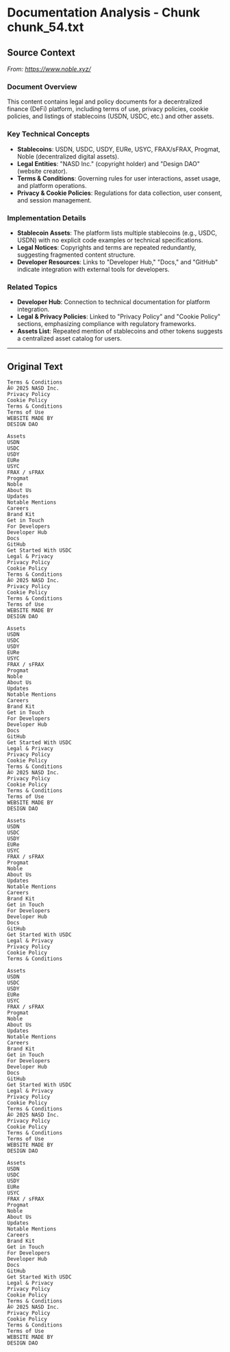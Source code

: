 # Documentation Analysis - Chunk chunk_54.txt

## Source Context
*From: https://www.noble.xyz/*

### Document Overview  
This content contains legal and policy documents for a decentralized finance (DeFi) platform, including terms of use, privacy policies, cookie policies, and listings of stablecoins (USDN, USDC, etc.) and other assets.  

### Key Technical Concepts  
- **Stablecoins**: USDN, USDC, USDY, EURe, USYC, FRAX/sFRAX, Progmat, Noble (decentralized digital assets).  
- **Legal Entities**: "NASD Inc." (copyright holder) and "Design DAO" (website creator).  
- **Terms & Conditions**: Governing rules for user interactions, asset usage, and platform operations.  
- **Privacy & Cookie Policies**: Regulations for data collection, user consent, and session management.  

### Implementation Details  
- **Stablecoin Assets**: The platform lists multiple stablecoins (e.g., USDC, USDN) with no explicit code examples or technical specifications.  
- **Legal Notices**: Copyrights and terms are repeated redundantly, suggesting fragmented content structure.  
- **Developer Resources**: Links to "Developer Hub," "Docs," and "GitHub" indicate integration with external tools for developers.  

### Related Topics  
- **Developer Hub**: Connection to technical documentation for platform integration.  
- **Legal & Privacy Policies**: Linked to "Privacy Policy" and "Cookie Policy" sections, emphasizing compliance with regulatory frameworks.  
- **Assets List**: Repeated mention of stablecoins and other tokens suggests a centralized asset catalog for users.

---

## Original Text
```
Terms & Conditions
Â© 2025 NASD Inc.
Privacy Policy
Cookie Policy
Terms & Conditions
Terms of Use
WEBSITE MADE BY
DESIGN DAO

Assets
USDN
USDC
USDY
EURe
USYC
FRAX / sFRAX
Progmat
Noble
About Us
Updates
Notable Mentions
Careers
Brand Kit
Get in Touch
For Developers
Developer Hub
Docs
GitHub
Get Started With USDC
Legal & Privacy
Privacy Policy
Cookie Policy
Terms & Conditions
Â© 2025 NASD Inc.
Privacy Policy
Cookie Policy
Terms & Conditions
Terms of Use
WEBSITE MADE BY
DESIGN DAO

Assets
USDN
USDC
USDY
EURe
USYC
FRAX / sFRAX
Progmat
Noble
About Us
Updates
Notable Mentions
Careers
Brand Kit
Get in Touch
For Developers
Developer Hub
Docs
GitHub
Get Started With USDC
Legal & Privacy
Privacy Policy
Cookie Policy
Terms & Conditions
Â© 2025 NASD Inc.
Privacy Policy
Cookie Policy
Terms & Conditions
Terms of Use
WEBSITE MADE BY
DESIGN DAO

Assets
USDN
USDC
USDY
EURe
USYC
FRAX / sFRAX
Progmat
Noble
About Us
Updates
Notable Mentions
Careers
Brand Kit
Get in Touch
For Developers
Developer Hub
Docs
GitHub
Get Started With USDC
Legal & Privacy
Privacy Policy
Cookie Policy
Terms & Conditions

Assets
USDN
USDC
USDY
EURe
USYC
FRAX / sFRAX
Progmat
Noble
About Us
Updates
Notable Mentions
Careers
Brand Kit
Get in Touch
For Developers
Developer Hub
Docs
GitHub
Get Started With USDC
Legal & Privacy
Privacy Policy
Cookie Policy
Terms & Conditions
Â© 2025 NASD Inc.
Privacy Policy
Cookie Policy
Terms & Conditions
Terms of Use
WEBSITE MADE BY
DESIGN DAO

Assets
USDN
USDC
USDY
EURe
USYC
FRAX / sFRAX
Progmat
Noble
About Us
Updates
Notable Mentions
Careers
Brand Kit
Get in Touch
For Developers
Developer Hub
Docs
GitHub
Get Started With USDC
Legal & Privacy
Privacy Policy
Cookie Policy
Terms & Conditions
Â© 2025 NASD Inc.
Privacy Policy
Cookie Policy
Terms & Conditions
Terms of Use
WEBSITE MADE BY
DESIGN DAO

```
